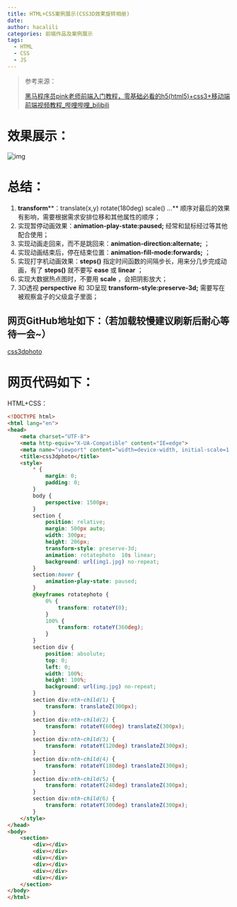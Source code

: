 ```yaml
---
title: HTML+CSS案例展示(CSS3D效果旋转相册)
date: 
author: hacalili
categories: 前端作品及案例展示
tags:
  - HTML
  - CSS
  - JS
---
```


>  参考来源：
>
> [黑马程序员pink老师前端入门教程，零基础必看的h5(html5)+css3+移动端前端视频教程_哔哩哔哩_bilibili](https://www.bilibili.com/video/BV14J4114768?p=390&spm_id_from=pageDriver)

# 效果展示：

![img](https://img-blog.csdnimg.cn/44981bc1e2994ec5831ac02c1f83e9be.gif)![点击并拖拽以移动](data:image/gif;base64,R0lGODlhAQABAPABAP///wAAACH5BAEKAAAALAAAAAABAAEAAAICRAEAOw==)

<!-- more -->

# 总结：

1. **transform****：translate(x,y) rotate(180deg) scale() ...** 顺序对最后的效果有影响，需要根据需求安排位移和其他属性的顺序；
2. 实现暂停动画效果：**animation-play-state:paused;** 经常和鼠标经过等其他配合使用；
3. 实现动画走回来，而不是跳回来：**animation-direction:alternate;** ；
4. 实现动画结束后，停在结束位置：**animation-fill-mode:forwards;** ；
5. 实现打字机动画效果：**steps()** 指定时间函数的间隔步长，用来分几步完成动画，有了 **steps()** 就不要写 **ease** 或 **linear** ；
6. 实现大数据热点图时，不要用 **scale** ，会把阴影放大；
7. 3D透视 **perspective** 和 3D呈现 **transform-style:preserve-3d;** 需要写在被观察盒子的父级盒子里面；

## 网页GitHub地址如下：（若加载较慢建议刷新后耐心等待一会~）

[css3dphoto](https://jiang-lijun.github.io/css3dphoto/)

# 网页代码如下：

HTML+CSS：

```html
<!DOCTYPE html>
<html lang="en">
<head>
    <meta charset="UTF-8">
    <meta http-equiv="X-UA-Compatible" content="IE=edge">
    <meta name="viewport" content="width=device-width, initial-scale=1.0">
    <title>css3dphoto</title>
    <style>
        * {
            margin: 0;
            padding: 0;
        }
        body {
            perspective: 1500px;
        }
        section {
            position: relative;
            margin: 500px auto;
            width: 300px;
            height: 206px;
            transform-style: preserve-3d;
            animation: rotatephoto  10s linear;
            background: url(img1.jpg) no-repeat;
        }
        section:hover {
            animation-play-state: paused;
        }
        @keyframes rotatephoto {
            0% {
                transform: rotateY(0);
            }
            100% {
                transform: rotateY(360deg);
            }
        }
        section div {
            position: absolute;
            top: 0;
            left: 0;
            width: 100%;
            height: 100%;
            background: url(img.jpg) no-repeat;
        }
        section div:nth-child(1) {
            transform: translateZ(300px);
        }
        section div:nth-child(2) {
            transform: rotateY(60deg) translateZ(300px);
        }
        section div:nth-child(3) {
            transform: rotateY(120deg) translateZ(300px);
        }
        section div:nth-child(4) {
            transform: rotateY(180deg) translateZ(300px);
        }
        section div:nth-child(5) {
            transform: rotateY(240deg) translateZ(300px);
        }
        section div:nth-child(6) {
            transform: rotateY(300deg) translateZ(300px);
        }
    </style>
</head>
<body>
    <section>
        <div></div>
        <div></div>
        <div></div>
        <div></div>
        <div></div>
        <div></div>
    </section>
</body>
</html>
```

